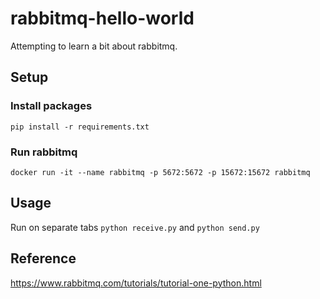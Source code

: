 # rabbitmq-hello-world

Attempting to learn a bit about rabbitmq.

## Setup

### Install packages
`pip install -r requirements.txt`

### Run rabbitmq
`docker run -it --name rabbitmq -p 5672:5672 -p 15672:15672 rabbitmq`

## Usage
Run on separate tabs
`python receive.py` and
`python send.py`

## Reference
https://www.rabbitmq.com/tutorials/tutorial-one-python.html
